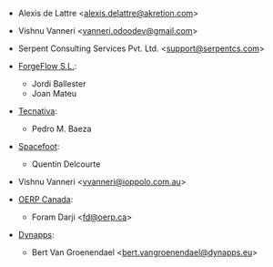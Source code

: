 - Alexis de Lattre \<<alexis.delattre@akretion.com>\>

- Vishnu Vanneri \<<vanneri.odoodev@gmail.com>\>

- Serpent Consulting Services Pvt. Ltd. \<<support@serpentcs.com>\>

- [ForgeFlow S.L.](contact@forgeflow.com):
  - Jordi Ballester
  - Joan Mateu

- [Tecnativa](https://www.tecnativa.com):
  - Pedro M. Baeza

- [Spacefoot](https://www.spacefoot.com):
  - Quentin Delcourte

- Vishnu Vanneri \<<vvanneri@ioppolo.com.au>\>

- [OERP Canada](https://www.oerp.ca/):
  - Foram Darji \<<fd@oerp.ca>\>

- [Dynapps](https://www.dynapps.eu/):
  - Bert Van Groenendael \<<bert.vangroenendael@dynapps.eu>\>
